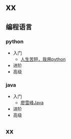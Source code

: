 # xx

## 编程语言
### python
- 入门
  - [人生苦短，我用python](https://www.cnblogs.com/derek1184405959/p/8579428.html)
- 进阶
- 高级

### java
- 入门
  - [廖雪峰Java](https://www.liaoxuefeng.com/wiki/1252599548343744)
- 进阶
- 高级

## xx


